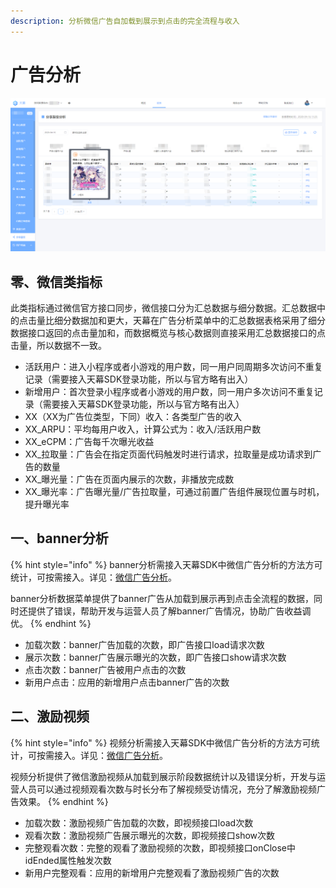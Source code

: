 ```yaml
---
description: 分析微信广告自加载到展示到点击的完全流程与收入
---
```


# 广告分析

![](../../.gitbook/assets/image%20%28137%29.png)

## 零、微信类指标

此类指标通过微信官方接口同步，微信接口分为汇总数据与细分数据。汇总数据中的点击量比细分数据加和更大，天幕在广告分析菜单中的汇总数据表格采用了细分数据接口返回的点击量加和，而数据概览与核心数据则直接采用汇总数据接口的点击量，所以数据不一致。

* 活跃用户：进入小程序或者小游戏的用户数，同一用户同周期多次访问不重复记录（需要接入天幕SDK登录功能，所以与官方略有出入） 
* 新增用户：首次登录小程序或者小游戏的用户数，同一用户多次访问不重复记录（需要接入天幕SDK登录功能，所以与官方略有出入） 
* XX（XX为广告位类型，下同）收入：各类型广告的收入
* XX\_ARPU：平均每用户收入，计算公式为：收入/活跃用户数
* XX\_eCPM：广告每千次曝光收益
* XX\_拉取量：广告会在指定页面代码触发时进行请求，拉取量是成功请求到广告的数量
* XX\_曝光量：广告在页面内展示的次数，非播放完成数
* XX\_曝光率：广告曝光量/广告拉取量，可通过前置广告组件展现位置与时机，提升曝光率

## 一、banner分析

{% hint style="info" %}
banner分析需接入天幕SDK中微信广告分析的方法方可统计，可按需接入。详见：[微信广告分析](https://doc.skysriver.com/game-data/dev-guide/official-ad-analysis)。

banner分析数据菜单提供了banner广告从加载到展示再到点击全流程的数据，同时还提供了错误，帮助开发与运营人员了解banner广告情况，协助广告收益调优。
{% endhint %}

* 加载次数：banner广告加载的次数，即广告接口load请求次数
* 展示次数：banner广告展示曝光的次数，即广告接口show请求次数
* 点击次数：banner广告被用户点击的次数
* 新用户点击：应用的新增用户点击banner广告的次数

## 二、激励视频

{% hint style="info" %}
视频分析需接入天幕SDK中微信广告分析的方法方可统计，可按需接入。详见：[微信广告分析](https://doc.skysriver.com/game-data/dev-guide/official-ad-analysis)。

视频分析提供了微信激励视频从加载到展示阶段数据统计以及错误分析，开发与运营人员可以通过视频观看次数与时长分布了解视频受访情况，充分了解激励视频广告效果。
{% endhint %}

* 加载次数：激励视频广告加载的次数，即视频接口load次数 
* 观看次数：激励视频广告展示曝光的次数，即视频接口show次数 
* 完整观看次数：完整的观看了激励视频的次数，即视频接口onClose中idEnded属性触发次数 
* 新用户完整观看：应用的新增用户完整观看了激励视频广告的次数 

